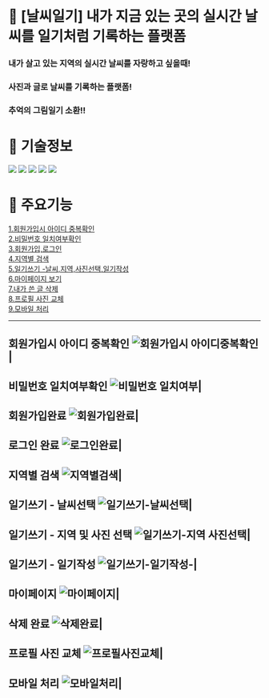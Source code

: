 # :sunrise: [날씨일기] 내가 지금 있는 곳의 실시간 날씨를 일기처럼 기록하는 플랫폼
### 내가 살고 있는 지역의 실시간 날씨를 자랑하고 싶을때! 
### 사진과 글로 날씨를 기록하는 플랫폼! 
### 추억의 그림일기 소환!! 


# :honey_pot: 기술정보 

<img src="https://img.shields.io/badge/Python-3766AB?style=flat-square&logo=Python&logoColor=white"/></a>
<img src="https://img.shields.io/badge/HTML-E34F26?style=flat-square&logo=HTML5&logoColor=white"/></a>
<img src="https://img.shields.io/badge/JavaScript-F7DF1E?style=flat-square&logo=Javascript&logoColor=white"/></a>
<img src="https://img.shields.io/badge/bulma-00D1B2?style=flat-square&logo=Bulma&logoColor=white"/></a>
<img src="https://img.shields.io/badge/jinja-B41717?style=flat-square&logo=Jinja&logoColor=white"/></a>

# :stars: 주요기능

[1.회원가입시 아이디 중복확인](#회원가입시-아이디-중복확인)   
[2.비밀번호 일치여부확인](#비밀번호-일치여부확인)     
[3.회원가입,로그인](#회원가입완료)   
[4.지역별 검색](#지역별-검색)   
[5.일기쓰기 -날씨,지역,사진선택,일기작성](#일기쓰기---날씨선택)   
[6.마이페이지 보기](#마이페이지)   
[7.내가 쓴 글 삭제](#삭제-완료)   
[8.프로필 사진 교체](#프로필-사진-교체)   
[9.모바일 처리](#모바일-처리)   

----------------------
회원가입시 아이디 중복확인 
![회원가입시 아이디중복확인](https://user-images.githubusercontent.com/74133113/200755398-5cf6d005-61b4-4d51-b1e1-a32fec43de8f.gif)|
-----------------------
비밀번호 일치여부확인
![비밀번호 일치여부](https://user-images.githubusercontent.com/74133113/200755461-ceb29494-4950-467c-8bae-03d10545111f.gif)|
------------------------
회원가입완료
![회원가입완료](https://user-images.githubusercontent.com/74133113/200755440-f058534f-5ca3-40ed-b761-5c24e3972ba6.gif)|
------------------------
로그인 완료
![로그인완료](https://user-images.githubusercontent.com/74133113/200755337-c8a49615-f15f-4821-b7a0-cfecc27749d5.gif)|
------------------------
지역별 검색
![지역별검색](https://user-images.githubusercontent.com/74133113/200764890-9e80a6f5-e794-4f6b-9707-75f066489cd6.gif)|
------------------------
일기쓰기 - 날씨선택
![일기쓰기-날씨선택](https://user-images.githubusercontent.com/74133113/200764930-eebfa081-54df-4417-a249-b2d871115b62.gif)|
------------------------
일기쓰기 - 지역 및 사진 선택 
![일기쓰기-지역 사진선택](https://user-images.githubusercontent.com/74133113/200764950-710064f7-b3db-466a-9a07-fb1d5a549ff1.gif)|
------------------------
일기쓰기 - 일기작성
![일기쓰기-일기작성-](https://user-images.githubusercontent.com/74133113/200764970-c249f2d2-ef9a-4174-86b0-6da57ca5eb25.gif)|
------------------------
마이페이지 
![마이페이지](https://user-images.githubusercontent.com/74133113/200755376-f754538c-d4fa-4403-b791-6ff7f2759d4c.gif)|
------------------------
삭제 완료
![삭제완료](https://user-images.githubusercontent.com/74133113/200765088-627f7a59-d829-454b-961c-34563172ed67.gif)|
------------------------
프로필 사진 교체 
![프로필사진교체](https://user-images.githubusercontent.com/74133113/200765106-86c4c5a2-24df-4d7f-b3db-faf2feb643d7.gif)|
-------------------------
모바일 처리 
![모바일처리](https://user-images.githubusercontent.com/74133113/200765218-af710826-b399-4cc2-8a9d-f3ff12a35adf.gif)|
------------------------
